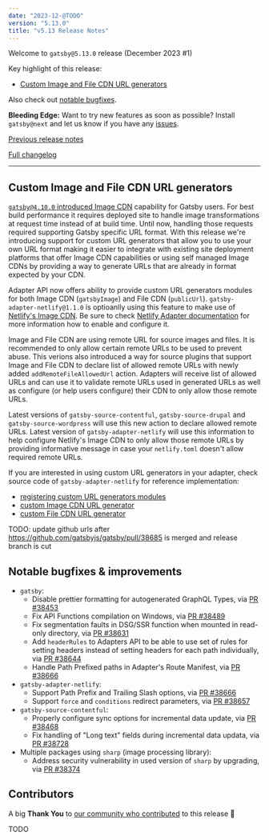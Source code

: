 ```yaml
---
date: "2023-12-@TODO"
version: "5.13.0"
title: "v5.13 Release Notes"
---
```


Welcome to `gatsby@5.13.0` release (December 2023 #1)

Key highlight of this release:

- [Custom Image and File CDN URL generators](#custom-image-and-file-cdn-url-generators)

Also check out [notable bugfixes](#notable-bugfixes--improvements).

**Bleeding Edge:** Want to try new features as soon as possible? Install `gatsby@next` and let us know if you have any [issues](https://github.com/gatsbyjs/gatsby/issues).

[Previous release notes](/docs/reference/release-notes/v5.12)

[Full changelog][full-changelog]

---

## Custom Image and File CDN URL generators

[`gatsby@4.10.0` introduced Image CDN](/docs/reference/release-notes/v4.10/#image-cdn) capability for Gatsby users. For best build performance it requires deployed site to handle image transformations at request time instead of at build time. Until now, handling those requests required supporting Gatsby specific URL format. With this release we're introducing support for custom URL generators that allow you to use your own URL format making it easier to integrate with existing site deployment platforms that offer Image CDN capabilities or using self managed Image CDNs by providing a way to generate URLs that are already in format expected by your CDN.

Adapter API now offers ability to provide custom URL generators modules for both Image CDN (`gatsbyImage`) and File CDN (`publicUrl`). `gatsby-adapter-netlify@1.1.0` is optioanlly using this feature to make use of [Netlify's Image CDN](https://docs.netlify.com/image-cdn/overview/). Be sure to check [Netlify Adapter documentation](https://github.com/gatsbyjs/gatsby/blob/8f1bc5d8a04951c309238156cd097983224874a1/packages/gatsby-adapter-netlify/README.md#imagecdn) for more information how to enable and configure it.

Image and File CDN are using remote URL for source images and files. It is recommended to only allow certain remote URLs to be used to prevent abuse. This verions also introduced a way for source plugins that support Image and File CDN to declare list of allowed remote URLs with newly added `addRemoteFileAllowedUrl` action. Adapters will receive list of allowed URLs and can use it to validate remote URLs used in generated URLs as well as configure (or help users configure) their CDN to only allow those remote URLs.

Latest versions of `gatsby-source-contentful`, `gatsby-source-drupal` and `gatsby-source-wordpress` will use this new action to declare allowed remote URLs. Latest version of `gatsby-adapter-netlify` will use this information to help configure Netlify's Image CDN to only allow those remote URLs by providing informative message in case your `netlify.toml` doesn't allow required remote URLs.

If you are interested in using custom URL generators in your adapter, check source code of `gatsby-adapter-netlify` for reference implementation:

- [registering custom URL generators modules](https://github.com/gatsbyjs/gatsby/blob/8f1bc5d8a04951c309238156cd097983224874a1/packages/gatsby-adapter-netlify/src/index.ts#L159-L164)
- [custom Image CDN URL generator](https://github.com/gatsbyjs/gatsby/blob/8f1bc5d8a04951c309238156cd097983224874a1/packages/gatsby-adapter-netlify/src/image-cdn-url-generator.ts)
- [custom File CDN URL generator](https://github.com/gatsbyjs/gatsby/blob/8f1bc5d8a04951c309238156cd097983224874a1/packages/gatsby-adapter-netlify/src/file-cdn-url-generator.ts)

TODO: update github urls after https://github.com/gatsbyjs/gatsby/pull/38685 is merged and release branch is cut

## Notable bugfixes & improvements

- `gatsby`:
  - Disable prettier formatting for autogenerated GraphQL Types, via [PR #38453](https://github.com/gatsbyjs/gatsby/pull/38453)
  - Fix API Functions compilation on Windows, via [PR #38489](https://github.com/gatsbyjs/gatsby/pull/38489)
  - Fix segmentation faults in DSG/SSR function when mounted in read-only directory, via [PR #38631](https://github.com/gatsbyjs/gatsby/pull/38631)
  - Add `headerRules` to Adapters API to be able to use set of rules for setting headers instead of setting headers for each path individually, via [PR #38644](https://github.com/gatsbyjs/gatsby/pull/38644)
  - Handle Path Prefixed paths in Adapter's Route Manifest, via [PR #38666](https://github.com/gatsbyjs/gatsby/pull/38666)
- `gatsby-adapter-netlify`:
  - Support Path Prefix and Trailing Slash options, via [PR #38666](https://github.com/gatsbyjs/gatsby/pull/38666)
  - Support `force` and `conditions` redirect parameters, via [PR #38657](https://github.com/gatsbyjs/gatsby/pull/38657)
- `gatsby-source-contentful`:
  - Properly configure sync options for incremental data update, via [PR #38468](https://github.com/gatsbyjs/gatsby/pull/38468)
  - Fix handling of "Long text" fields during incremental data updata, via [PR #38728](https://github.com/gatsbyjs/gatsby/pull/38728)
- Multiple packages using `sharp` (image processing library):
  - Address security vulnerability in used version of `sharp` by upgrading, via [PR #38374](https://github.com/gatsbyjs/gatsby/pull/38374)

## Contributors

A big **Thank You** to [our community who contributed][full-changelog] to this release 💜

TODO

[full-changelog]: https://github.com/gatsbyjs/gatsby/compare/gatsby@5.13.0-next.0...gatsby@5.13.0
